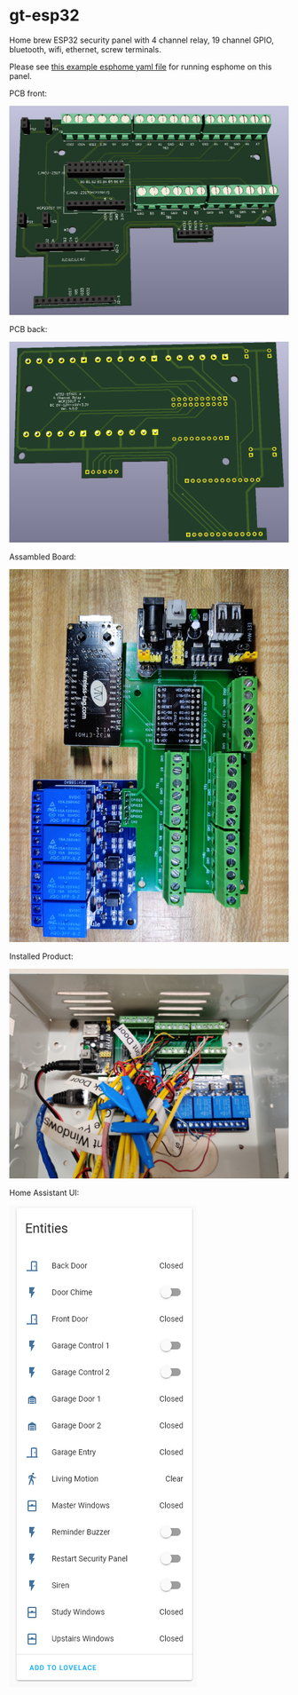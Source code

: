 # gt-esp32
Home brew ESP32 security panel with 4 channel relay, 19 channel GPIO, bluetooth, wifi, ethernet, screw terminals.

Please see [this example esphome yaml file](security-panel.yaml) for running esphome on this panel.

PCB front:

![PCB front](files/Front_2021-05-31_130607.png?raw=true "Front")

PCB back:

![PCB back](files/Back_2021-05-31_130720.png?raw=true "Back")

Assambled Board:

![Assambled Board](files/Board_20210531131300.jpg?raw=true "Back")

Installed Product:

![Installed Product](files/Installed_20210531131232.jpg?raw=true "Back")

Home Assistant UI:

![Home Assistant UI](files/home_assistant_2021-05-31_131757.png?raw=true "Back")

